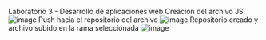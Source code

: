 Laboratorio 3 - Desarrollo de aplicaciones web
Creación del archivo JS
![image](https://github.com/user-attachments/assets/c60b82a0-e3e8-46d8-a63d-adfe0497bd9d)
Push hacia el repositorio del archivo
![image](https://github.com/user-attachments/assets/7d60185e-f9e9-4547-bd08-5eb77789e172)
Repositorio creado y archivo subido en la rama seleccionada
![image](https://github.com/user-attachments/assets/9646fccc-dd2d-45cf-9cdd-24939072de0b)
